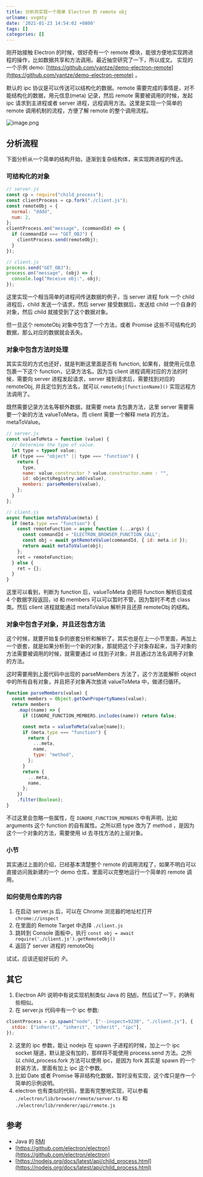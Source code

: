 ```yaml
---
title: 分析并实现一个简单 Electron 的 remote obj
urlname: vvgmty
date: '2021-01-23 14:54:02 +0800'
tags: []
categories: []
---
```


刚开始接触 Electron 的时候，很好奇有一个 remote 模块，能很方便地实现跨进程的操作，比如数据共享和方法调用。最近抽空研究了一下，所以成文。
实现的一个示例 demo: [https://github.com/yantze/demo-electron-remote](https://github.com/yantze/demo-electron-remote) 。

默认的 ipc 协议是可以传送可以结构化的数据。remote 需要完成的事情是，对不能结构化的数据，用元信息(meta) 记录，然后 remote 需要被调用的时候，发起 ipc 请求到主进程或者 server 进程，远程调用方法。这里是实现一个简单的 remote 调用机制的流程，方便了解 remote 的整个调用流程。

![image.png](https://cdn.nlark.com/yuque/0/2021/png/120091/1611385116701-f1ab46f1-7d44-4e70-a1d7-a2ecca8123a5.png#align=left&display=inline&height=216&margin=%5Bobject%20Object%5D&name=image.png&originHeight=432&originWidth=1018&size=37371&status=done&style=none&width=509)

## 分析流程

下面分析从一个简单的结构开始，逐渐到复杂结构体，来实现跨进程的传送。

### 可结构化的对象

```javascript
// server.js
const cp = require("child_process");
const clientProcess = cp.fork("./client.js");
const remoteObj = {
  normal: "dddd",
  num: 2,
};
clientProcess.on("message", (commandId) => {
  if (commandId === "GET_OBJ") {
    clientProcess.send(remoteObj);
  }
});

// client.js
process.send("GET_OBJ");
process.on("message", (obj) => {
  console.log("Receive obj:", obj);
});
```

这里实现一个相当简单的进程间传送数据的例子，当 server 进程 fork 一个 child 进程后，child 发送一个请求，然后 server 接受数据后，发送给 child 一个自身的对象，然后 child 就接受到了这个数据对象。

但一旦这个 remoteObj 对象中包含了一个方法，或者 Promise 这些不可结构化的数据，那么对应的数据就会丢失。

### 对象中包含方法时处理

其实实现的方式也还好，就是判断这里面是否有 function, 如果有，就使用元信息包裹一下这个 function，记录方法名。因为当 client 进程调用对应的方法的时候，需要向 server 进程发起请求，server 接到请求后，需要找到对应的 remoteObj, 并且定位到方法名，就可以 `remoteObj[functionName]()` 实现远程方法调用了。

既然需要记录方法名等额外数据，就需要 meta 去包裹方法，这里 server 需要需要一个新的方法 valueToMeta，而 client 需要一个解释 meta 的方法， metaToValue。

```javascript
// server.js
const valueToMeta = function (value) {
  // Determine the type of value.
  let type = typeof value;
  if (type === "object" || type === "function") {
    return {
      type,
      name: value.constructor ? value.constructor.name : "",
      id: objectsRegistry.add(value),
      members: parseMembers(value),
    };
  }
};

// client.js
async function metaToValue(meta) {
  if (meta.type === "function") {
    const remoteFunction = async function (...args) {
      const commandId = "ELECTRON_BROWSER_FUNCTION_CALL";
      const obj = await getRemoteValue(commandId, { id: meta.id });
      return await metaToValue(obj);
    };
    ret = remoteFunction;
  } else {
    ret = {};
  }
}
```

这里可以看到，判断为 function 后，valueToMeta 会把将 function 解析后变成 4 个数据字段返回，id 和 members 可以可以暂时不管，因为暂时不考虑 class 类。然后 client 进程就能通过 metaToValue 解析并且还原 remoteObj 的结构。

### 对象中包含子对象，并且还包含方法

这个时候，就要开始复杂的嵌套分析和解析了。其实也是在上一小节里面，再加上一个嵌套，就是如果分析到一个新的对象，那就把这个子对象存起来，当子对象的方法需要被调用的时候，就需要通过 id 找到子对象，并且通过方法名调用子对象的方法。

这时需要用到上面代码中出现的 parseMembers 方法了，这个方法能解析 object 中的所有自有对象，并且把子对象再次放进 valueToMeta 中，做递归循环。

```javascript
function parseMembers(value) {
  const members = Object.getOwnPropertyNames(value);
  return members
    .map((name) => {
      if (IGNORE_FUNCTION_MEMBERS.includes(name)) return false;

      const meta = valueToMeta(value[name]);
      if (meta.type === "function") {
        return {
          ...meta,
          name,
          type: "method",
        };
      }
      return {
        ...meta,
        name,
      };
    })
    .filter(Boolean);
}
```

不过这里会忽略一些属性，在 `IGNORE_FUNCTION_MEMBERS` 中有声明，比如 arguments 这个 function 的自有属性。之所以把 type 改为了 method ，是因为这个一个对象的方法，需要使用 id 去寻找方法的上层对象。

### 小节

其实通过上面的介绍，已经基本清楚整个 remote 的调用流程了，如果不明白可以直接访问我新建的一个 demo 仓库，里面可以完整地运行一个简单的 remote 调用。

### 如何使用仓库的内容

1. 在启动 server.js 后，可以在 Chrome 浏览器的地址栏打开 `chrome://inspect`
1. 在里面的 Remote Target 中选择 `./client.js`
1. 跳转到 Console 面板中，执行 `const obj = await require('./client.js').getRemoteObj()`
1. 返回了 server 进程的 remoteObj

试试，应该还挺好玩的 :P。

## 其它

1. Electron API 说明中有说实现机制类似 Java 的 [RMI](https://en.wikipedia.org/wiki/Java_remote_method_invocation)，然后试了一下，的确有些相似。
1. 在 server.js 代码中有一个 ipc 参数:

```javascript
clientProcess = cp.spawn("node", ["--inspect=9230", "./client.js"], {
  stdio: ["inherit", "inherit", "inherit", "ipc"],
});
```

2. 这里的 ipc 参数，能让 nodejs 在 spawn 子进程的时候，加上一个 ipc socket 隧道，默认是没有加的，那样将不能使用 process.send 方法。之所以 child_process.fork 方法可以使用 ipc，是因为 fork 其实是 spawn 的一个封装方法，里面有加上 ipc 这个参数。
3. 比如 Date 或者 Promise 等非结构化数据，暂时没有实现，这个库只是作一个简单的示例说明。
4. electron 也有类似的代码，里面有完整地实现，可以参看 `./electron/lib/browser/remote/server.ts` 和 `./electron/lib/renderer/api/remote.js`

## 参考

- Java 的 [RMI](https://en.wikipedia.org/wiki/Java_remote_method_invocation)
- [https://github.com/electron/electron](https://github.com/electron/electron)
- [https://nodejs.org/docs/latest/api/child_process.html](https://nodejs.org/docs/latest/api/child_process.html)
